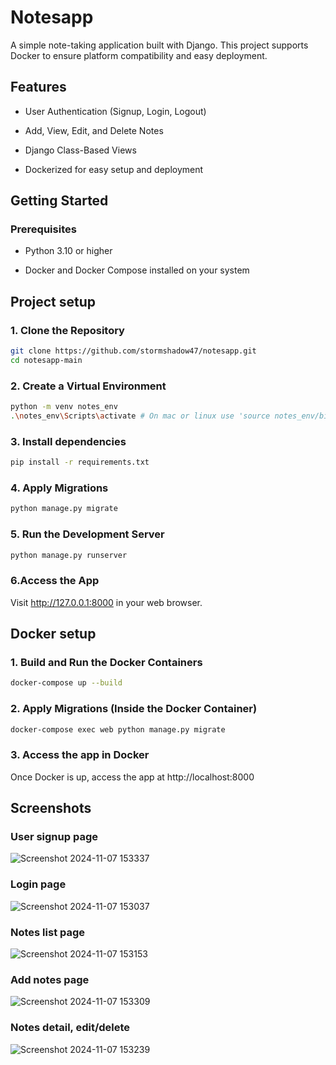 # Notesapp

A simple note-taking application built with Django. This project supports Docker to ensure platform compatibility and easy deployment.

## Features

- User Authentication (Signup, Login, Logout)

- Add, View, Edit, and Delete Notes

- Django Class-Based Views

- Dockerized for easy setup and deployment

## Getting Started
### Prerequisites

- Python 3.10 or higher

- Docker and Docker Compose installed on your system

## Project setup
### 1. Clone the Repository

```bash
git clone https://github.com/stormshadow47/notesapp.git
cd notesapp-main

```

### 2. Create a Virtual Environment

```bash
python -m venv notes_env
.\notes_env\Scripts\activate # On mac or linux use 'source notes_env/bin/activate'

```

### 3. Install dependencies

```bash
pip install -r requirements.txt

```

### 4. Apply Migrations

```bash
python manage.py migrate

```

### 5. Run the Development Server

```bash
python manage.py runserver

```

### 6.Access the App

Visit http://127.0.0.1:8000 in your web browser.

## Docker setup

### 1. Build and Run the Docker Containers

```bash
docker-compose up --build

```

### 2. Apply Migrations (Inside the Docker Container)

```bash
docker-compose exec web python manage.py migrate

```

### 3. Access the app in Docker

Once Docker is up, access the app at http://localhost:8000


## Screenshots

### User signup page

![Screenshot 2024-11-07 153337](https://github.com/user-attachments/assets/b9e65f0a-15c5-418c-a474-9d1862501e2d)


### Login page

![Screenshot 2024-11-07 153037](https://github.com/user-attachments/assets/fc46747a-ee2b-4874-bd6c-6afa1b22d8ed)

### Notes list page

![Screenshot 2024-11-07 153153](https://github.com/user-attachments/assets/b399b010-2a96-4450-b2b6-bd40a906ff28)

### Add notes page

![Screenshot 2024-11-07 153309](https://github.com/user-attachments/assets/7c15dfa3-3e09-4088-ad37-26a5f2349151)


### Notes detail, edit/delete

![Screenshot 2024-11-07 153239](https://github.com/user-attachments/assets/d3bb5d03-8f6c-4922-b228-5556b4294580)




